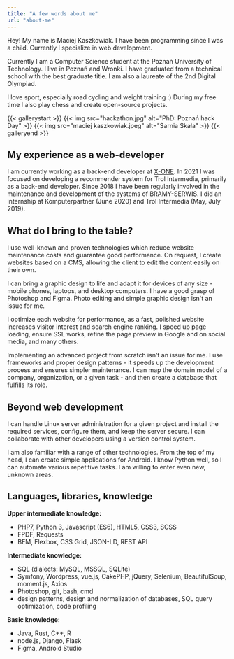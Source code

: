 ```yaml
---
title: "A few words about me"
url: "about-me"
---
```


Hey! My name is Maciej Kaszkowiak. I have been programming since I was a child. Currently I specialize in web development.

Currently I am a Computer Science student at the Poznań University of Technology. I live in Poznań and Wronki. I have graduated from a technical school with the best graduate title. I am also a laureate of the 2nd Digital Olympiad.

I love sport, especially road cycling and weight training :) During my free time I also play chess and create open-source projects.
<!--more-->

{{< gallerystart >}}
{{< img src="hackathon.jpg" alt="PhD: Poznań hack Day" >}}
{{< img src="maciej kaszkowiak.jpeg" alt="Sarnia Skała" >}}
{{< galleryend >}}

## My experience as a web-developer

I am currently working as a back-end developer at [X-ONE](https://x-one.pl/). In 2021 I was focused on developing a recommender system for Trol Intermedia, primarily as a back-end developer. Since 2018 I have been regularly involved in the maintenance and development of the systems of BRAMY-SERWIS. I did an internship at Komputerpartner (June 2020) and Trol Intermedia (May, July 2019). 

## What do I bring to the table?

I use well-known and proven technologies which reduce website maintenance costs and guarantee good performance. On request, I create websites based on a CMS, allowing the client to edit the content easily on their own.

I can bring a graphic design to life and adapt it for devices of any size - mobile phones, laptops, and desktop computers. I have a good grasp of Photoshop and Figma. Photo editing and simple graphic design isn't an issue for me.

I optimize each website for performance, as a fast, polished website increases visitor interest and search engine ranking. I speed up page loading, ensure SSL works, refine the page preview in Google and on social media, and many others. 

Implementing an advanced project from scratch isn't an issue for me. I use frameworks and proper design patterns - it speeds up the development process and ensures simpler maintenance. I can map the domain model of a company, organization, or a given task - and then create a database that fulfills its role.

## Beyond web development

I can handle Linux server administration for a given project and install the required services, configure them, and keep the server secure. I can collaborate with other developers using a version control system. 

I am also familiar with a range of other technologies. From the top of my head, I can create simple applications for Android. I know Python well, so I can automate various repetitive tasks. I am willing to enter even new, unknown areas. 

## Languages, libraries, knowledge

**Upper intermediate knowledge:**  
- PHP7, Python 3, Javascript (ES6), HTML5, CSS3, SCSS  
- FPDF, Requests  
- BEM, Flexbox, CSS Grid, JSON-LD, REST API  

**Intermediate knowledge:**   
- SQL (dialects: MySQL, MSSQL, SQLite)  
- Symfony, Wordpress, vue.js, CakePHP, jQuery, Selenium, BeautifulSoup, moment.js, Axios  
- Photoshop, git, bash, cmd  
- design patterns, design and normalization of databases, SQL query optimization, code profiling 

**Basic knowledge:**   
- Java, Rust, C++, R   
- node.js, Django, Flask  
- Figma, Android Studio  